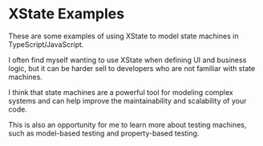 # XState Examples

These are some examples of using XState to model state machines in TypeScript/JavaScript.

I often find myself wanting to use XState when defining UI and business logic, but it can be harder sell to developers who are not familiar with state machines.

I think that state machines are a powerful tool for modeling complex systems and can help improve the maintainability and scalability of your code.

This is also an opportunity for me to learn more about testing machines, such as model-based testing and property-based testing.
